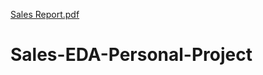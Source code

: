 [Sales Report.pdf](https://github.com/ASR373/Sales-EDA-Personal-Project/files/6405491/Sales.Report.pdf)
# Sales-EDA-Personal-Project
